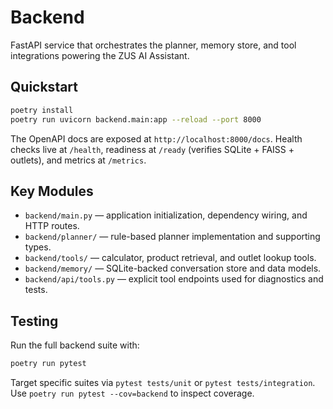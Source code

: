 # Backend

FastAPI service that orchestrates the planner, memory store, and tool integrations powering the ZUS AI Assistant.

## Quickstart

```bash
poetry install
poetry run uvicorn backend.main:app --reload --port 8000
```

The OpenAPI docs are exposed at `http://localhost:8000/docs`. Health checks live at `/health`, readiness at `/ready` (verifies SQLite + FAISS + outlets), and metrics at `/metrics`.

## Key Modules

- `backend/main.py` — application initialization, dependency wiring, and HTTP routes.
- `backend/planner/` — rule-based planner implementation and supporting types.
- `backend/tools/` — calculator, product retrieval, and outlet lookup tools.
- `backend/memory/` — SQLite-backed conversation store and data models.
- `backend/api/tools.py` — explicit tool endpoints used for diagnostics and tests.

## Testing

Run the full backend suite with:

```bash
poetry run pytest
```

Target specific suites via `pytest tests/unit` or `pytest tests/integration`. Use `poetry run pytest --cov=backend` to inspect coverage.
